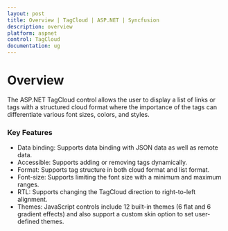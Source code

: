 ```yaml
---
layout: post
title: Overview | TagCloud | ASP.NET | Syncfusion
description: overview
platform: aspnet
control: TagCloud
documentation: ug
---
```


# Overview

The ASP.NET TagCloud control allows the user to display a list of links or tags with a structured cloud format where the importance of the tags can differentiate various font sizes, colors, and styles.

### Key Features

* Data binding: Supports data binding with JSON data as well as remote data.
* Accessible: Supports adding or removing tags dynamically.
* Format: Supports tag structure in both cloud format and list format.
* Font-size: Supports limiting the font size with a minimum and maximum ranges.
* RTL: Supports changing the TagCloud direction to right-to-left alignment.
* Themes: JavaScript controls include 12 built-in themes (6 flat and 6 gradient effects) and also support a custom skin option to set user-defined themes.
